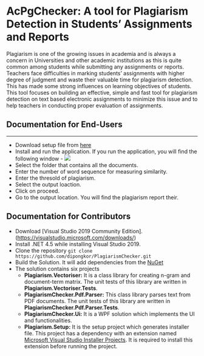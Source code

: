 # AcPgChecker: A tool for Plagiarism Detection in Students’ Assignments and Reports
Plagiarism is one of the growing issues in academia and is always a concern in Universities and other academic institutions as this is quite common among students while submitting any assignments or reports. Teachers face difficulties in marking students’ assignments with higher degree of judgment and waste their valuable time for plagiarism detection. This has made some strong influences on learning objectives of students. This tool focuses on building an effective, simple and fast tool for plagiarism detection on text based electronic assignments to minimize this issue and to help teachers in conducting proper evaluation of assignments.

## Documentation for End-Users
---------------------------
* Download setup file from [here](https://github.com/dipongkor/PlagiarismChecker/releases/download/v1.0/PlagiarismChecker.Setup.msi)
* Install and run the application. If you run the application, you will find the following window -
![](Paper/images/plagiarism_checker.PNG)
* Select the folder that contains all the documents.
* Enter the number of word sequence for measuring similarity.
* Enter the thresold of plagiarism.
* Select the output loaction.
* Click on proceed.
* Go to the output location. You will find the plagiarism report their.

## Documentation for Contributors
* Download [Visual Studio 2019 Community Edition].(https://visualstudio.microsoft.com/downloads/)
* Install .NET 4.5 while installing Visual Studio 2019.
* Clone the repository `git clone https://github.com/dipongkor/PlagiarismChecker.git`
* Build the Solution. It will add dependencies from the [NuGet](https://www.nuget.org)
* The solution contains six projects
  - **Plagiarism.Vectoriser:** It is a class library for creating n-gram and document-term matrix. The unit tests of this library are written in **Plagiarism.Vectoriser.Tests**.
  - **PlagiarismChecker.Pdf.Parser:** This class library parses text from PDF documents. The unit tests of this library are written in **PlagiarismChecker.Pdf.Parser.Tests**.
  - **PlagiarismChecker.Ui:** It is a WPF solution which implements the UI and functionalities.
  - **Plagiarism.Setup:** It is the setup project which generates installer file. This project has a dependency with an extension named [Microsoft Visual Studio Installer Projects](https://marketplace.visualstudio.com/items?itemName=VisualStudioClient.MicrosoftVisualStudio2017InstallerProjects). It is required to install this extension before running the project.
